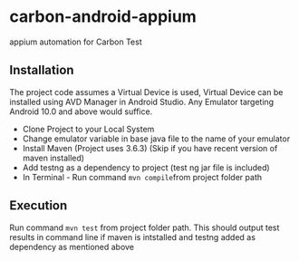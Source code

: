# carbon-android-appium
appium automation for Carbon Test

## Installation
The project code assumes a Virtual Device is used, Virtual Device can be installed using
AVD Manager in Android Studio. Any Emulator targeting Android 10.0 and above would
suffice.

- Clone Project to your Local System
- Change emulator variable in base java file to the name of your emulator
- Install Maven (Project uses 3.6.3) (Skip if you have recent version of maven installed)
- Add testng as a dependency to project (test ng jar file is included)
- In Terminal - Run command `mvn compile`from project folder path

## Execution
Run command `mvn test` from project folder path. This should output test results in command line
if maven is intstalled and testng added as dependency as mentioned above
